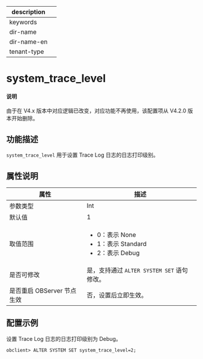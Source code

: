 |description||
|---|---|
|keywords||
|dir-name||
|dir-name-en||
|tenant-type||

# system_trace_level

<main id="notice" type='explain'>
<h4>说明</h4>
<p>由于在 V4.x 版本中对应逻辑已改变，对应功能不再使用，该配置项从 V4.2.0 版本开始删除。</p>
</main>

## 功能描述

`system_trace_level` 用于设置 Trace Log 日志的日志打印级别。

## 属性说明

|  **属性**   |      **描述**      |
|-------------|--------------------|
| 参数类型     | Int  |
| 默认值       | 1    |
| 取值范围     |<ul><li>0：表示 None</li><li>1：表示 Standard</li><li>2：表示 Debug</li></ul>     |
| 是否可修改   | 是，支持通过 `ALTER SYSTEM SET` 语句修改。|
| 是否重启 OBServer 节点生效 | 否，设置后立即生效。     |

## 配置示例

设置 Trace Log 日志的日志打印级别为 Debug。

```shell
obclient> ALTER SYSTEM SET system_trace_level=2;
```
